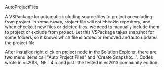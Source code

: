 AutoProjectFiles

A VSPackage for automatic including source files to project or excluding from project.
In some cases, project file will not checkin repository, and when checkout new files or deleted files, we need to manually include them to project or exclude from project.
Let this VSPackage takes snapshot for some folders, so it knows which file is added or removed and auto updates the project file.

After installed right click on project node in the Solution Explorer, there are two menu items call "Auto Project Files" and "Create Snapshot...".
Codes wrote in vs2013, .NET 4.5 and just little tested in vs2013 community edition.